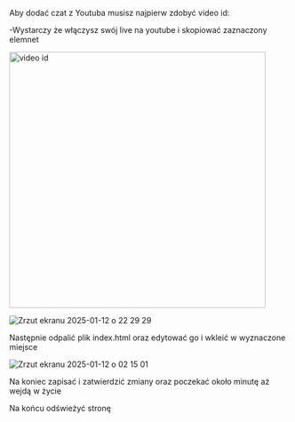Aby dodać czat z Youtuba musisz najpierw zdobyć video id:

-Wystarczy że włączysz swój live na youtube i skopiować zaznaczony elemnet

<img width="461" alt="video id" src="https://github.com/user-attachments/assets/7c909022-83bf-45d2-b8eb-333bac74ee62" />

![Zrzut ekranu 2025-01-12 o 22 29 29](https://github.com/user-attachments/assets/8cfda9ee-447b-4c1d-9c37-398d6a9d3016)

Następnie odpalić plik index.html oraz edytować go i wkleić w wyznaczone miejsce 

![Zrzut ekranu 2025-01-12 o 02 15 01](https://github.com/user-attachments/assets/0d534ea5-9a08-47af-ab24-ac809c6afbc2)

Na koniec zapisać i zatwierdzić zmiany oraz poczekać około minutę aż wejdą w życie 

Na końcu odświeżyć stronę 
